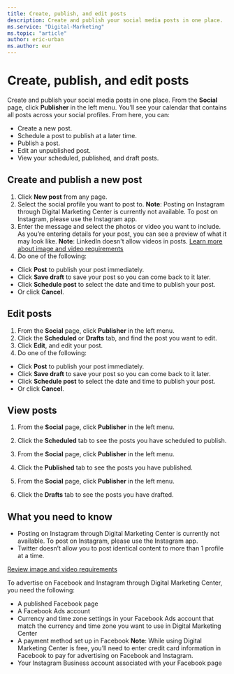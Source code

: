 ```yaml
---
title: Create, publish, and edit posts
description: Create and publish your social media posts in one place.
ms.service: "Digital-Marketing"
ms.topic: "article"
author: eric-urban
ms.author: eur
---
```


# Create, publish, and edit posts

Create and publish your social media posts in one place. From the **Social** page, click **Publisher** in the left menu. You’ll see your calendar that contains all posts across your social profiles. From here, you can:

- Create a new post.
- Schedule a post to publish at a later time.
- Publish a post.
- Edit an unpublished post.
- View your scheduled, published, and draft posts.

## Create and publish a new post

1. Click **New post** from any page.
1. Select the social profile you want to post to. 		**Note**: Posting on Instagram through Digital Marketing Center is currently not available. To post on Instagram, please use the Instagram app.
1. Enter the message and select the photos or video you want to include. As you’re entering details for your post, you can see a preview of what it may look like. 		**Note**: LinkedIn doesn't allow videos in posts. [Learn more about image and video requirements](./hlp_DMC_CONC_ImageVideoRequirements.md)
1. Do one of the following:
  - Click **Post** to publish your post immediately.
  - Click **Save draft** to save your post so you can come back to it later.
  - Click **Schedule post** to select the date and time to publish your post.
  - Or click **Cancel**.

## Edit posts

1. From the **Social** page, click **Publisher** in the left menu.
1. Click the **Scheduled** or **Drafts** tab, and find the post you want to edit.
1. Click **Edit**, and edit your post.
1. Do one of the following:
  - Click **Post** to publish your post immediately.
  - Click **Save draft** to save your post so you can come back to it later.
  - Click **Schedule post** to select the date and time to publish your post.
  - Or click **Cancel**.

## View posts

1. From the **Social** page, click **Publisher** in the left menu.
1. Click the **Scheduled** tab to see the posts you have scheduled to publish.

1. From the **Social** page, click **Publisher** in the left menu.
1. Click the **Published** tab to see the posts you have published.

1. From the **Social** page, click **Publisher** in the left menu.
1. Click the **Drafts** tab to see the posts you have drafted.

## What you need to know

- Posting on Instagram through Digital Marketing Center is currently not available. To post on Instagram, please use the Instagram app.
- Twitter doesn’t allow you to post identical content to more than 1 profile at a time.

[Review image and video requirements](./hlp_DMC_CONC_ImageVideoRequirements.md)

To advertise on Facebook and Instagram through Digital Marketing Center, you need the following:

- A published Facebook page
- A Facebook Ads account
- Currency and time zone settings in your Facebook Ads account that match the currency and time zone you want to use in Digital Marketing Center
- A payment method set up in Facebook **Note**: While using Digital Marketing Center is free, you’ll need to enter credit card information in Facebook to pay for advertising on Facebook and Instagram.
- Your Instagram Business account associated with your Facebook page


